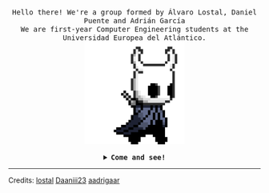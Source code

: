 <p align="center">
  <br>
  <samp>
    Hello there! We're a group formed by Álvaro Lostal, Daniel Puente and Adrián García
    <br>We are first-year Computer Engineering students at the Universidad Europea del Atlántico.<br>

</samp>

  <img src="https://raw.githubusercontent.com/TanZng/TanZng/master/assets/hollor_knight3.gif" width="200"/>

</p>


<details align="center">

<summary> <b> <samp> Come and see! </samp></b></summary>
<samp>
<b><h2 style="color: #fc6203">V E N D I N G &nbsp; M A C H I N E</h2> </b>
  
<p>Description</p>
<p align = "left"> We have 3 vending machines with five products per each (Cookies, Chocolate, Drink, Sandwich and Candies). Each product has a name, price and ID. Each machine has an amount of products and  a different amount of money (for the change management).
There are different types of money: Bills (20€, 10€ and 5€) and coins (2€, 1€, 0.5€, 0.2 and 0.05€).
The project simulates the buying/selling of the user managing the user money, the machine money, the change, the amount of products in the machine.
The project keeps in mind the possible failures and jams that might occur during the operation. </p>
<p></p>
<p></p>
 
<p>Functionalities</p>
<p align = "left"> -> Management: The constructor initializes the lists of machines and issues and creates a few Machine instances with products and money in each.
  The screen method displays the report for the specified machine. When it finds the machine with the corresponding ID, it calls the machineReport() method of that machine to display the report.
  The paymentManagement method manages the process of paying and purchasing a product from a specific machine. It takes as input the machine ID, the desired product ID, and the customer's money represented by a Money object. </p>
 
<p align = "left"> -> Machine: The machineReport method prints a report showing the money available and the list of products for the machine.
  The manageChange method manages change during a purchase, calculating the change needed based on the money entered by the customer and the price of the product.
  The possibleJam method simulates a possible jam in the machine, returning a jam status if a random condition is met.</p>
  
<p align = "left"> -> Money: The Money class is in charge of representing and managing an amount of money, allowing operations such as insertion, addition, subtraction and obtaining information related to the denominations and amounts of money.</p>

 <p align = "left"> -> Product: The Product class represents a product with its name, price, identifier, and available quantity. It allows obtaining and establishing information about the product, as well as making sales and updating the available quantity.</p>
<p align = "left"> -> Status: The Status enumerator defines the possible states of a machine. Statuses include "JAM", "FAILURE", "END_STOCK", "NO_CHANGE", and "NORMAL".</p>
<p align = "left"> -> ProductCategory: The ProductCategory abstract class represents a category of products and provides methods to access the category name and description. Product categories can be extended by concrete classes to define specific categories of products.</p>
<p align = "left"> -> FoodCategory: The FoodCategory class is a subclass of ProductCategory that represents a specific category of food. It has an additional sell method that allows you to sell products in this category, updating the quantity available based on the quantity sold. If the quantity requested for sale exceeds the available quantity, a message is displayed that there is not enough stock and the current available quantity is displayed.</p>
<p align = "left"> -> Drinks: The Drinks class is a subclass of Product that represents beverage products. It has additional properties such as isAlcoholic (indicates if it is alcoholic) and milliliters (amount in milliliters). Implements the sell method to reduce the number of drinks available when a sale is made. It also provides an isAlcoholic method to check if the product is alcoholic.</p>
<p align = "left"> -> Alert: The Alert class is an abstract class that extends the Exception class. It serves as the basis for defining custom alert types. It has a constructor that takes a message as a parameter and passes it to the constructor of the Exception base class. In addition, it has an empty alertException() method that can be implemented by subclasses to perform specific actions related to the alert.</p>
  
<p></p>
<p>Class diagram in UML</p>
  
  
![](https://github.com/lostal/awesome-projects-prograii/blob/alvaroLostal/vendingMachines/docs/vendingMachines.png)

  
 
<p>Instructions for use</p>
  <p align = "left">To execute the program it would only be necessary to execute the tests and thus we would verify its operation</p>
</p> 


</samp>
</details>

----
Credits:
[lostal](https://github.com/lostal)
[Daaniii23](https://github.com/Daaniii23)
[aadrigaar](https://github.com/aadrigaar)
